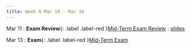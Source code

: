 ```yaml
---
title: Week 8 Mar 10 - Mar 16
---
```

Mar 11 
: **Exam Review**{: .label .label-red }[Mid-Term Exam Review](#)
	: [slides](https://xieyaxiongfly.github.io/CSE_589_Spring_25/assets/slides/mid-term-review_s25.pdf)

Mar 13
: **Exam**{: .label .label-red }[Mid-Term Exam](#)

